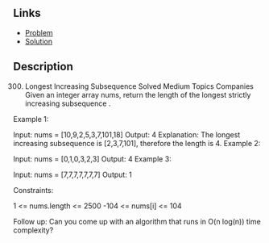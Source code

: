 ## Links
* [Problem](https://leetcode.com/problems/longest-increasing-subsequence/?envType=study-plan-v2&envId=top-interview-150)
* [Solution](https://leetcode.com/problems/longest-increasing-subsequence/solutions/4509129/99-54-easy-solution-with-explanation)


## Description

300. Longest Increasing Subsequence
Solved
Medium
Topics
Companies
Given an integer array nums, return the length of the longest strictly increasing 
subsequence
.

 

Example 1:

Input: nums = [10,9,2,5,3,7,101,18]
Output: 4
Explanation: The longest increasing subsequence is [2,3,7,101], therefore the length is 4.
Example 2:

Input: nums = [0,1,0,3,2,3]
Output: 4
Example 3:

Input: nums = [7,7,7,7,7,7,7]
Output: 1
 

Constraints:

1 <= nums.length <= 2500
-104 <= nums[i] <= 104
 

Follow up: Can you come up with an algorithm that runs in O(n log(n)) time complexity?
